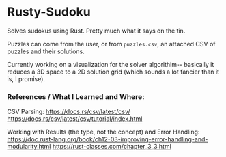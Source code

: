 # Rusty-Sudoku

Solves sudokus using Rust. Pretty much what it says on the tin.

Puzzles can come from the user, or from `puzzles.csv`, an attached CSV of puzzles and their solutions.

Currently working on a visualization for the solver algorithim-- basically it reduces a 3D space to a 2D solution grid (which sounds a lot fancier than it is, I promise).

### References / What I Learned and Where:

CSV Parsing: 
https://docs.rs/csv/latest/csv/
https://docs.rs/csv/latest/csv/tutorial/index.html

Working with Results (the type, not the concept) and Error Handling:
https://doc.rust-lang.org/book/ch12-03-improving-error-handling-and-modularity.html
https://rust-classes.com/chapter_3_3.html
